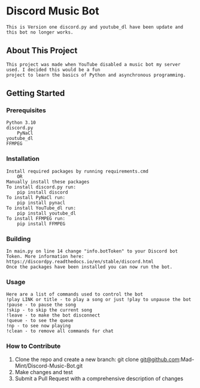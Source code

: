 # Discord Music Bot
    This is Version one discord.py and youtube_dl have been update and this bot no longer works.
## About This Project
    This project was made when YouTube disabled a music bot my server used. I decided this would be a fun 
    project to learn the basics of Python and asynchronous programming.
## Getting Started
### Prerequisites
    Python 3.10
    discord.py
        PyNaCl
    youtube_dl
    FFMPEG
### Installation
    Install required packages by running requirements.cmd
		OR 
	Manually install these packages
	To install discord.py run:
		pip install discord
	To install PyNaCl run:
		pip install pynacl
	To install YouTube_dl run:
		pip install youtube_dl
	To install FFMPEG run:
		pip install FFMPEG
### Building
    In main.py on line 14 change "info.botToken" to your Discord bot Token. More information here: 
    https://discordpy.readthedocs.io/en/stable/discord.html
	Once the packages have been installed you can now run the bot.
### Usage
	Here are a list of commands used to control the bot
	!play LINK or title - to play a song or just !play to unpause the bot
    !pause - to pause the song
    !skip - to skip the current song
    !leave - to make the bot disconnect
    !queue - to see the queue
    !np - to see now playing
    !clean - to remove all commands for chat
### How to Contribute
1. Clone the repo and create a new branch: git clone git@github.com:Mad-Mint/Discord-Music-Bot.git
2. Make changes and test
3. Submit a Pull Request with a comprehensive description of changes 

